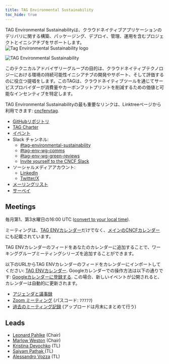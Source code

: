 ```yaml
---
title: TAG Environmental Sustainability
toc_hide: true
---
```


<div class="row mt-5 mb-3">
    <div class="col-lg-6">
        <div class="lead">
        TAG Environmental Sustainabilityは、クラウドネイティブアプリケーションのデリバリに関する構築、パッケージング、デプロイ、管理、運用を含むプロジェクトとイニシアチブをサポートします。
        </div>
    </div>
    <div class="col-lg-6">
        <img src="/images/tag-environmental-sustainability_color.svg" alt="Tag Environmental Sustainability logo" style="max-width: 300px;">
    </div>
</div>

<p class="mt-5 mb-5"><img src="/images/tag-env-sustainability-header.webp" alt="TAG Environmental Sustainability"></p>

このテクニカルアドバイザリーグループの目的は、クラウドネイティブテクノロジーにおける環境の持続可能性イニシアチブの開発やサポート、そして評価するのに役立つ提唱をします。このTAGは、クラウドネイティブツールを通じてサービスプロバイダーが消費量やカーボンフットプリントを削減するための価値と可能なインセンティブを特定します。

<!-- cSpell:ignore Linktree -->
TAG Environmental Sustainabilityの最も重要なリンクは、Linktreeページから利用できます: [cncfenvtag](https://linktr.ee/cncfenvtag).

- [GitHubリポジトリ](https://github.com/cncf/tag-env-sustainability)
- [TAG Charter](https://github.com/cncf/tag-env-sustainability/blob/main/charter.md)
- [イベント](https://tag-env-sustainability.cncf.io/events/)
- Slack チャンネル:
  - [#tag-environmental-sustainability](https://cloud-native.slack.com/archives/C03F270PDU6)
  - [#tag-env-wg-comms](https://cloud-native.slack.com/archives/C068XUD9AEA)
  - [#tag-env-wg-green-reviews](https://cloud-native.slack.com/archives/C060EDHN431)
  - [Invite yourself to the CNCF Slack](https://slack.cncf.io/)
- ソーシャルメディアアカウント:
  - [LinkedIn](https://www.linkedin.com/company/cncf-tag-environmental-sustainability)
  - [Twitter/X](https://twitter.com/CNCFEnvTAG)
- [メーリングリスト](https://lists.cncf.io/g/cncf-tag-env-sustainability/topics)
- [サーベイ](https://github.com/cncf/tag-env-sustainability/tree/main/artifacts/surveys)

## Meetings

毎月第1、第3水曜日の16:00 UTC ([convert to your local
time](https://dateful.com/convert/utc?t=16)).

ミーティングは、[TAG ENVカレンダー](https://calendar.google.com/calendar/embed?src=72e93a411f02e5664bb4485c04311b83dae6a62574e4ab882a1ccf8526aa9bf1%40group.calendar.google.com&ctz=America%2FChicago)だけでなく、[メインのCNCFカレンダー](https://www.cncf.io/calendar/)にも記載されています。

TAG ENVカレンダーのフィードをあなたのカレンダーに追加することで、ワーキンググループミーティングシリーズを追加することができます。

以下のURLからTAG ENVカレンダーのフィードをカレンダーにインポートしてください: [TAG ENVカレンダー](https://calendar.google.com/calendar/embed?src=72e93a411f02e5664bb4485c04311b83dae6a62574e4ab882a1ccf8526aa9bf1%40group.calendar.google.com). Googleカレンダーでの操作方法は以下の通りです: [Googleカレンダーに登録する](https://support.google.com/calendar/answer/37100?hl=en&co=GENIE.Platform%3DDesktop). この場合、新しいイベントが公開されると、カレンダーは自動的に更新されます。

* [アジェンダと議事録](https://bit.ly/cncf-tag-env-meeting-notes)
* [Zoom ミーティング](https://zoom.us/my/cncftagenvsustainability) (パスコード: `77777`)
* [過去のミーティング記録](https://www.youtube.com/@CNCFEnvTAG/playlists) (アップロードは月末にまとめて行う)

## Leads

- [Leonard Pahlke](https://github.com/leonardpahlke) (Chair)
- [Marlow Weston](https://github.com/catblade) (Chair)
- [Kristina Devochko](https://github.com/guidemetothemoon) (TL)
- [Saiyam Pathak ](https://github.com/saiyam1814) (TL)
- [Alessandro Vozza](https:/github.com/ams0) (TL)
